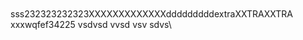 <br>
<br>
sss232323232323XXXXXXXXXXXXXdddddddddextraXXTRAXXTRA
<br>xxxwqfef34225
vsdvsd
vvsd
vsv
sdvs\
